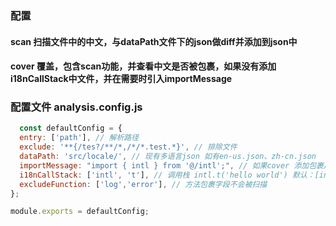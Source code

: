 ### 配置
#### scan 扫描文件中的中文，与dataPath文件下的json做diff并添加到json中
#### cover 覆盖，包含scan功能，并查看中文是否被包裹，如果没有添加i18nCallStack中文件，并在需要时引入importMessage


### 配置文件 analysis.config.js
```js
  const defaultConfig = {
  entry: ['path'], // 解析路径
  exclude: '**{/tes?/**/*,/*/*.test.*}', // 排除文件
  dataPath: 'src/locale/', // 现有多语言json 如有en-us.json、zh-cn.json
  importMessage: "import { intl } from '@/intl';", // 如果cover 添加包裹后 
  i18nCallStack: ['intl', 't'], // 调用栈 intl.t('hello world') 默认：[intl, t]
  excludeFunction: ['log','error'], // 方法包裹字段不会被扫描
};

module.exports = defaultConfig;

```